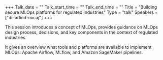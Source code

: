 +++
Talk_date = ""
Talk_start_time = ""
Talk_end_time = ""
Title = "Building secure MLOps platforms for regulated industries"
Type = "talk"
Speakers = ["dr-arlind-nocaj"]
+++

This session introduces a concept of MLOps, provides guidance on MLOps design process, decisions, and key components in the context of regulated industries.

It gives an overview what tools and platforms are available to implement MLOps: Apache Airflow, MLflow, and Amazon SageMaker pipelines.